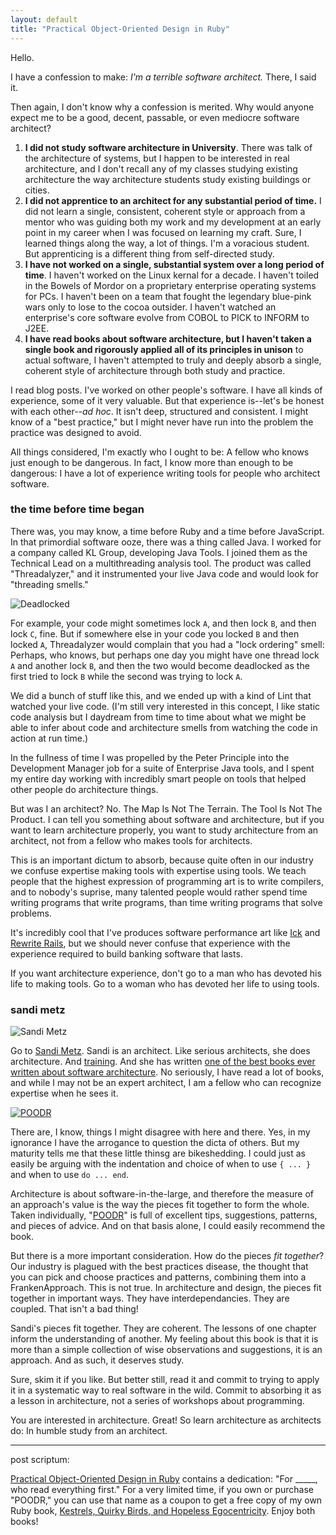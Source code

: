 ```yaml
---
layout: default
title: "Practical Object-Oriented Design in Ruby"
---
```


Hello.

I have a confession to make: *I'm a terrible software architect.* There, I said it.

Then again, I don't know why a confession is merited. Why would anyone expect me to be a good, decent, passable, or even mediocre software architect?

1. **I did not study software architecture in University**. There was talk of the architecture of systems, but I happen to be interested in real architecture, and I don't recall any of my classes studying existing architecture the way architecture students study existing buildings or cities.
2. **I did not apprentice to an architect for any substantial period of time.** I did not learn a single, consistent, coherent style or approach from a mentor who was guiding both my work and my development at an early point in my career when I was focused on learning my craft. Sure, I learned things along the way, a lot of things. I'm a voracious student. But apprenticing is a different thing from self-directed study.
3. **I have not worked on a single, substantial system over a long period of time**. I haven't worked on the Linux kernal for a decade. I haven't toiled in the Bowels of Mordor on a proprietary enterprise operating systems for PCs. I haven't been on a team that fought the legendary blue-pink wars only to lose to the cocoa outsider. I haven't watched an enterprise's core software evolve from COBOL to PICK to INFORM to J2EE.
4. **I have read books about software architecture, but I haven't taken a single book and rigorously applied all of its principles in unison** to actual software, I haven't attempted to truly and deeply absorb a single, coherent style of architecture through both study and practice.

I read blog posts. I've worked on other people's software. I have all kinds of experience, some of it very valuable. But that experience is--let's be honest with each other--*ad hoc*. It isn't deep, structured and consistent. I might know of a "best practice," but I might never have run into the problem the practice was designed to avoid.

All things considered, I'm exactly who I ought to be: A fellow who knows just enough to be dangerous. In fact, I know more than enough to be dangerous: I have a lot of experience writing tools for people who architect software.

### the time before time began

There was, you may know, a time before Ruby and a time before JavaScript. In that primordial software ooze, there was a thing called Java. I worked for a company called KL Group, developing Java Tools. I joined them as the Technical Lead on a multithreading analysis tool. The product was called "Threadalyzer," and it instrumented your live Java code and would look for "threading smells."

![Deadlocked](http://i.minus.com/ibnufthMS77Zup.jpg)

For example, your code might sometimes lock `A`, and then lock `B`, and then lock `C`, fine. But if somewhere else in your code you locked `B` and then locked `A`, Threadalyzer would complain that you had a "lock ordering" smell: Perhaps, who knows, but perhaps one day you might have one thread lock `A` and another lock `B`, and then the two would become deadlocked as the first tried to lock `B` while the second was trying to lock `A`.

We did a bunch of stuff like this, and we ended up with a kind of Lint that watched your live code. (I'm still very interested in this concept, I like static code analysis but I daydream from time to time about what we might be able to infer about code and architecture smells from watching the code in action at run time.)

In the fullness of time I was propelled by the Peter Principle into the Development Manager job for a suite of Enterprise Java tools, and I spent my entire day working with incredibly smart people on tools that helped other people do architecture things.

But was I an architect? No. The Map Is Not The Terrain. The Tool Is Not The Product. I can tell you something about software and architecture, but if you want to learn architecture properly, you want to study architecture from an architect, not from a fellow who makes tools for architects.

This is an important dictum to absorb, because quite often in our industry we confuse expertise making tools with expertise using tools. We teach people that the highest expression of programming art is to write compilers, and to nobody's suprise, many talented people would rather spend time writing programs that write programs, than time writing programs that solve problems.

It's incredibly cool that I've produces software performance art like [Ick](https://github.com/raganwald-deprecated/ick "An ad hoc, informally-specified, bug-ridden, slow implementation of half of Monads") and [Rewrite Rails](https://github.com/raganwald-deprecated/rewrite_rails), but we should never confuse that experience with the experience required to build banking software that lasts.

If you want architecture experience, don't go to a man who has devoted his life to making tools. Go to a woman who has devoted her life to using tools.

### sandi metz

![Sandi Metz](http://i.minus.com/ixofgXxrtSA9e.jpg)

Go to [Sandi Metz](http://www.sandimetz.com). Sandi is an architect. Like serious architects, she does architecture. And [training](http://www.sandimetz.com/training). And she has written [one of the best books ever written about software architecture][poodr]. No seriously, I have read a lot of books, and while I may not be an expert architect, I am a fellow who can recognize expertise when he sees it.

[![POODR][src]][poodr]

[src]: http://ws-na.amazon-adsystem.com/widgets/q?_encoding=UTF8&ASIN=B0096BYG7C&Format=_SL110_&ID=AsinImage&MarketPlace=US&ServiceVersion=20070822&WS=1&tag=raganwald001-20
[poodr]: http://www.amazon.com/gp/product/B0096BYG7C/ref=as_li_ss_tl?ie=UTF8&camp=1789&creative=390957&creativeASIN=B0096BYG7C&linkCode=as2&tag=raganwald001-20 "Practical Object-Oriented Design in Ruby"

There are, I know, things I might disagree with here and there. Yes, in my ignorance I have the arrogance to question the dicta of others. But my maturity tells me that these little thinsg are bikeshedding. I could just as easily be arguing with the indentation and choice of when to use `{ ... }` and when to use `do ... end`.

Architecture is about software-in-the-large, and therefore the measure of an approach's value is the way the pieces fit together to form the whole. Taken individually, "[POODR][poodr]" is full of excellent tips, suggestions, patterns, and pieces of advice. And on that basis alone, I could easily recommend the book.

But there is a more important consideration. How do the pieces *fit together*? Our industry is plagued with the best practices disease, the thought that you can pick and choose practices and patterns, combining them into a FrankenApproach. This is not true. In architecture and design, the pieces fit together in important ways. They have interdependancies. They are coupled. That isn't a bad thing!

Sandi's pieces fit together. They are coherent. The lessons of one chapter inform the understanding of another. My feeling about this book is that it is more than a simple collection of wise observations and suggestions, it is an approach. And as such, it deserves study.

Sure, skim it if you like. But better still, read it and commit to trying to apply it in a systematic way to real software in the wild. Commit to absorbing it as a lesson in architecture, not a series of workshops about programming.

You are interested in architecture. Great! So learn architecture as architects do: In humble study from an architect.

---

post scriptum:

[Practical Object-Oriented Design in Ruby][poodr] contains a dedication: "For \_\_\_\_\_, who read everything first." For a very limited time, if you own or purchase "POODR," you can use that name as a coupon to get a free copy of my own Ruby book, [Kestrels, Quirky Birds, and Hopeless Egocentricity](https://leanpub.com/combinators/). Enjoy both books!
